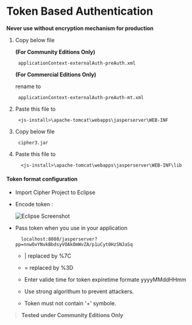 # Token Based Authentication
**Never use without encryption mechanism for production**



1. Copy below file


    **(For Community Editions Only)**

        applicationContext-externalAuth-preAuth.xml
    **(For Commercial Editions Only)**
    
    rename to 

        applicationContext-externalAuth-preAuth-mt.xml
        
2. Paste this file to 

       
        <js-install>\apache-tomcat\webapps\jasperserver\WEB-INF
   

3. Copy below file

        cipher3.jar

4. Paste this file to 

         <js-install>\apache-tomcat\webapps\jasperserver\WEB-INF\lib
        

#### Token format configuration 

* Import Cipher Project to Eclipse

* Encode token : 

    ![Eclipse Screenshot](https://raw.githubusercontent.com/mehulkatara/Jasper-Token-based-Authentication/master/With%20encryption%20mechanism/Eclipse.png)

        
* Pass token when you use in your application 

        localhost:8080/jasperserver?pp=nnwOxYNvkBbdsyVOAkOmWvZA/p1uCyt0HzSNJaSq
   * | replaced by %7C
   * = replaced by %3D
   
   * Enter valide time for token expiretime formate yyyyMMddHHmm
   
   * Use strong algorithum to prevent attackers.
   
   * Token must not contain '+' symbole.
   
   
   
        

> **Tested under Community Editions Only**
